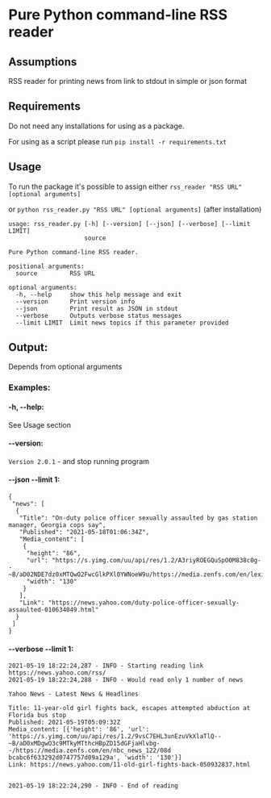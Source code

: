 # Pure Python command-line RSS reader

## Assumptions
RSS reader for printing news from link to stdout in simple or json format

## Requirements 
Do not need any installations for using as a package.

For using as a script please run `pip install -r requirements.txt`

## Usage
To run the package it's possible to assign either 
`rss_reader "RSS URL" [optional arguments]` 

or `python rss_reader.py "RSS URL" [optional arguments]` (after installation)

```
usage: rss_reader.py [-h] [--version] [--json] [--verbose] [--limit LIMIT] 
                     source

Pure Python command-line RSS reader.

positional arguments:
  source         RSS URL

optional arguments:
  -h, --help     show this help message and exit
  --version      Print version info
  --json         Print result as JSON in stdout
  --verbose      Outputs verbose status messages
  --limit LIMIT  Limit news topics if this parameter provided
```

## Output:
Depends from optional arguments

### Examples:

#### -h, --help:
See Usage section

#### --version:
`Version 2.0.1` - and stop running program

#### --json --limit 1:
```
{
 "news": [
  {
   "Title": "On-duty police officer sexually assaulted by gas station manager, Georgia cops say",
   "Published": "2021-05-18T01:06:34Z",
   "Media_content": [
    {
     "height": "86",
     "url": "https://s.yimg.com/uu/api/res/1.2/A3riyROEGQuSpO0M838c0g--~B/aD02NDE7dz0xMTQwO2FwcGlkPXl0YWNoeW9u/https://media.zenfs.com/en/lexington_herald_leader_mcclatchy_articles_314/d453d37647ec075638a8bc71a3e80ce0",
     "width": "130"
    }
   ],
   "Link": "https://news.yahoo.com/duty-police-officer-sexually-assaulted-010634049.html"
  }
 ]
}
```

#### --verbose --limit 1:
```
2021-05-19 18:22:24,287 - INFO - Starting reading link https://news.yahoo.com/rss/
2021-05-19 18:22:24,288 - INFO - Would read only 1 number of news

Yahoo News - Latest News & Headlines

Title: 11-year-old girl fights back, escapes attempted abduction at Florida bus stop
Published: 2021-05-19T05:09:32Z
Media_content: [{'height': '86', 'url': 'https://s.yimg.com/uu/api/res/1.2/9vsC7EHL3unEzuVkXlaTlQ--~B/aD0xMDgwO3c9MTkyMTthcHBpZD15dGFjaHlvbg--/https://media.zenfs.com/en/nbc_news_122/08d
bcabc6f633292d0747757d09a129a', 'width': '130'}]
Link: https://news.yahoo.com/11-old-girl-fights-back-050932837.html


2021-05-19 18:22:24,290 - INFO - End of reading
```